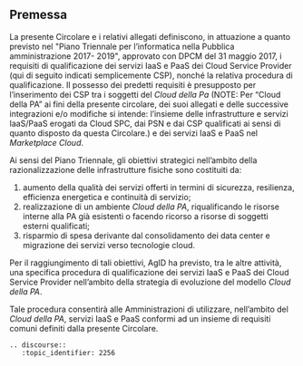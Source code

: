 ## Premessa 

La presente Circolare e i relativi allegati definiscono, in attuazione a quanto
previsto nel "Piano Triennale per l’informatica nella Pubblica amministrazione
2017- 2019", approvato con DPCM del 31 maggio 2017, i requisiti di
qualificazione dei servizi IaaS e PaaS dei Cloud Service Provider (qui di seguito indicati
semplicemente CSP), nonché la relativa procedura di qualificazione. Il possesso
dei predetti requisiti è presupposto per l’inserimento dei CSP  tra i soggetti
del *Cloud della Pa* (NOTE:  Per “Cloud della PA” ai fini della presente
circolare, dei suoi allegati e delle successive integrazioni e/o modifiche si
intende: l’insieme delle infrastrutture e servizi IaaS/PaaS erogati da Cloud
SPC, dai PSN e dai CSP qualificati ai sensi di quanto disposto da questa
Circolare.) e dei servizi IaaS e PaaS nel *Marketplace Cloud*.

Ai sensi del Piano Triennale, gli obiettivi strategici nell’ambito della
razionalizzazione delle infrastrutture fisiche sono costituiti da:

1. aumento della qualità dei servizi offerti in termini di sicurezza,
   resilienza, efficienza energetica e continuità di servizio;
2. realizzazione di un ambiente *Cloud della PA*, riqualificando le risorse
   interne alla PA già esistenti o facendo ricorso a risorse di soggetti
   esterni qualificati;
3. risparmio di spesa derivante dal consolidamento dei data center e migrazione
   dei servizi verso tecnologie cloud.

Per il raggiungimento di tali obiettivi, AgID ha previsto, tra le altre
attività, una specifica procedura di qualificazione dei servizi IaaS e PaaS dei 
Cloud Service Provider nell’ambito della strategia di evoluzione del modello *Cloud della PA*. 

Tale procedura consentirà alle Amministrazioni di utilizzare, nell’ambito del *Cloud della PA*,
servizi IaaS e PaaS conformi ad un insieme di requisiti comuni definiti dalla presente Circolare.

```eval_rst
.. discourse::
   :topic_identifier: 2256
```

